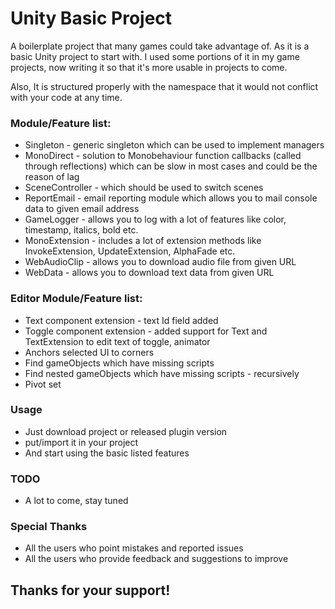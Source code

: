 # Unity Basic Project #

A boilerplate project that many games could take advantage of. As it is a basic Unity project to start with. I used some portions of it in my game projects, now writing it so that it's more usable in projects to come.

Also, It is structured properly with the namespace that it would not conflict with your code at any time.

### Module/Feature list: ###
* Singleton - generic singleton which can be used to implement managers
* MonoDirect - solution to Monobehaviour function callbacks (called through reflections) which can be slow in most cases and could be the reason of lag
* SceneController - which should be used to switch scenes
* ReportEmail - email reporting module which allows you to mail console data to given email address
* GameLogger - allows you to log with a lot of features like color, timestamp, italics, bold etc.
* MonoExtension - includes a lot of extension methods like InvokeExtension, UpdateExtension, AlphaFade etc.
* WebAudioClip - allows you to download audio file from given URL
* WebData - allows you to download text data from given URL

### Editor Module/Feature list: ###
* Text component extension - text Id field added
* Toggle component extension - added support for Text and TextExtension to edit text of toggle, animator 
* Anchors selected UI to corners
* Find gameObjects which have missing scripts
* Find nested gameObjects which have missing scripts - recursively
* Pivot set

### Usage ###
* Just download project or released plugin version
* put/import it in your project
* And start using the basic listed features

### TODO ###
* A lot to come, stay tuned

### Special Thanks ###
* All the users who point mistakes and reported issues
* All the users who provide feedback and suggestions to improve


## Thanks for your support! ##